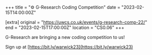 +++
title = "⚙️ G-Research Coding Competition"
date = "2023-02-15T14:00:00Z"

[extra]
original = "https://uwcs.co.uk/events/g-research-comp-22/"    
end = "2023-02-15T17:00:00Z"
location = "CS0.06"
+++

G-Research are bringing a new coding competition to us!

Sign up at [https://bit.ly/warwick23](https://bit.ly/warwick23)
